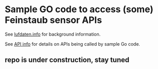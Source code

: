 # Sample GO code to access (some) Feinstaub sensor APIs

See [lufdaten.info](http://luftdaten.info) for background information.

See [API info](https://github.com/opendata-stuttgart/meta/wiki/APIs) for details on APIs being called by sample Go code.

## repo is under construction, stay tuned
